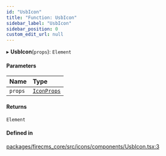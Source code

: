```yaml
---
id: "UsbIcon"
title: "Function: UsbIcon"
sidebar_label: "UsbIcon"
sidebar_position: 0
custom_edit_url: null
---
```


▸ **UsbIcon**(`props`): `Element`

#### Parameters

| Name | Type |
| :------ | :------ |
| `props` | [`IconProps`](../types/IconProps.md) |

#### Returns

`Element`

#### Defined in

[packages/firecms_core/src/icons/components/UsbIcon.tsx:3](https://github.com/FireCMSco/firecms/blob/d45f3739/packages/firecms_core/src/icons/components/UsbIcon.tsx#L3)
